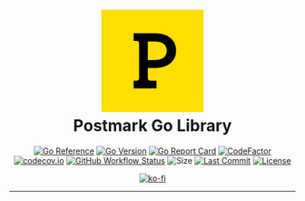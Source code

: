 <div align="center">
 <h1><img alt="notify-sh logo" src="https://github.com/LibGo-dev/go-postmark/blob/main/postmark.png" /><br />
  Postmark Go Library
 </h1>

[![Go Reference](https://pkg.go.dev/badge/LibGo-dev/go-postmark.svg)](https://pkg.go.dev/github.com/LibGo-dev/go-postmark) [![Go Version](https://img.shields.io/github/go-mod/go-version/LibGo-dev/go-postmark)](https://go.dev/) [![Go Report Card](https://goreportcard.com/badge/github.com/LibGo-dev/go-postmark)](https://goreportcard.com/report/github.com/LibGo-dev/go-postmark) [![CodeFactor](https://www.codefactor.io/repository/github/LibGo-dev/go-postmark/badge)](https://www.codefactor.io/repository/github/LibGo-dev/go-postmark) [![codecov.io](https://codecov.io/github/LibGo-dev/go-postmark/coverage.svg?branch=main)](https://codecov.io/github/LibGo-dev/go-postmark?branch=main) [![GitHub Workflow Status](https://img.shields.io/github/actions/workflow/status/LibGo-dev/go-postmark/.github/workflows/go.yml)](https://github.com/LibGo-dev/go-postmark/blob/main/.github/workflows/go.yml) ![Size](https://img.shields.io/github/languages/code-size/LibGo-dev/go-postmark) [![Last Commit](https://img.shields.io/github/last-commit/LibGo-dev/go-postmark)](https://github.com/LibGo-dev/go-postmark/commits/main) [![License](https://img.shields.io/github/license/LibGo-dev/go-postmark)](https://github.com/LibGo-dev/go-postmark/blob/main/LICENSE.md)

[![ko-fi](https://ko-fi.com/img/githubbutton_sm.svg)](https://ko-fi.com/gsg)

</div>
<hr/>
